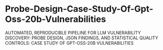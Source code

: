 # Probe-Design-Case-Study-Of-Gpt-Oss-20b-Vulnerabilities
AUTOMATED, REPRODUCIBLE PIPELINE FOR LLM VULNERABILITY DISCOVERY: PROBE DESIGN, JSON FINDINGS, AND STATISTICAL QUALITY CONTROLS: CASE STUDY OF GPT-OSS-20B VULNERABILITIES 
